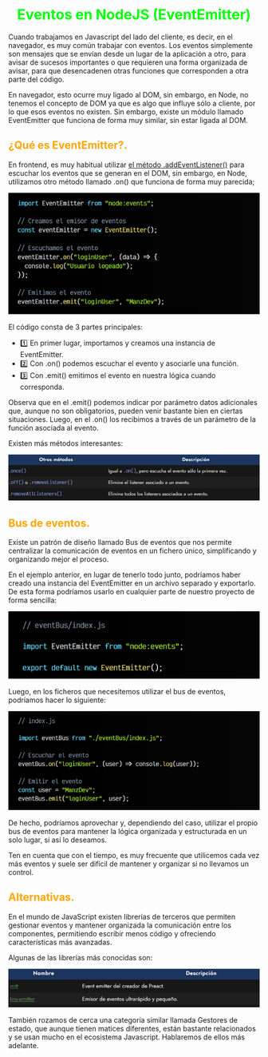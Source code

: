 # <span style="color:lime"><center>Eventos en NodeJS (EventEmitter)</center></span>

Cuando trabajamos en Javascript del lado del cliente, es decir, en el navegador, es muy común trabajar con eventos. Los eventos simplemente son mensajes que se envían desde un lugar de la aplicación a otro, para avisar de sucesos importantes o que requieren una forma organizada de avisar, para que desencadenen otras funciones que corresponden a otra parte del código.

En navegador, esto ocurre muy ligado al DOM, sin embargo, en Node, no tenemos el concepto de DOM ya que es algo que influye sólo a cliente, por lo que esos eventos no existen. Sin embargo, existe un módulo llamado EventEmitter que funciona de forma muy similar, sin estar ligada al DOM.

## <span style="color:orange">¿Qué es EventEmitter?.</span>
En frontend, es muy habitual utilizar [el método .addEventListener()](https://lenguajejs.com/javascript/eventos/addeventlistener/) para escuchar los eventos que se generan en el DOM, sin embargo, en Node, utilizamos otro método llamado .on() que funciona de forma muy parecida;

![alt text](./imagenes-eventos-nodejs/image.png)

El código consta de 3 partes principales:

   - 1️⃣ En primer lugar, importamos y creamos una instancia de EventEmitter.
   - 2️⃣ Con .on() podemos escuchar el evento y asociarle una función.
   - 3️⃣ Con .emit() emitimos el evento en nuestra lógica cuando corresponda.

Observa que en el .emit() podemos indicar por parámetro datos adicionales que, aunque no son obligatorios, pueden venir bastante bien en ciertas situaciones. Luego, en el .on() los recibimos a través de un parámetro de la función asociada al evento.

Existen más métodos interesantes:

![alt text](./imagenes-eventos-nodejs/image-1.png)

## <span style="color:orange">Bus de eventos.</span>
Existe un patrón de diseño llamado Bus de eventos que nos permite centralizar la comunicación de eventos en un fichero único, simplificando y organizando mejor el proceso.

En el ejemplo anterior, en lugar de tenerlo todo junto, podríamos haber creado una instancia del EventEmitter en un archivo separado y exportarlo. De esta forma podríamos usarlo en cualquier parte de nuestro proyecto de forma sencilla:

![alt text](./imagenes-eventos-nodejs/image-2.png)

Luego, en los ficheros que necesitemos utilizar el bus de eventos, podríamos hacer lo siguiente:

![alt text](./imagenes-eventos-nodejs/image-3.png)

De hecho, podríamos aprovechar y, dependiendo del caso, utilizar el propio bus de eventos para mantener la lógica organizada y estructurada en un solo lugar, si así lo deseamos.

Ten en cuenta que con el tiempo, es muy frecuente que utilicemos cada vez más eventos y suele ser difícil de mantener y organizar si no llevamos un control.

## <span style="color:orange">Alternativas.</span>
En el mundo de JavaScript existen librerías de terceros que permiten gestionar eventos y mantener organizada la comunicación entre los componentes, permitiendo escribir menos código y ofreciendo características más avanzadas.

Algunas de las librerías más conocidas son:

![alt text](./imagenes-eventos-nodejs/image-4.png)

También rozamos de cerca una categoría similar llamada Gestores de estado, que aunque tienen matices diferentes, están bastante relacionados y se usan mucho en el ecosistema Javascript. Hablaremos de ellos más adelante.